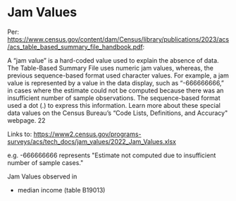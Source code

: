 

# Jam Values

Per: https://www.census.gov/content/dam/Census/library/publications/2023/acs/acs_table_based_summary_file_handbook.pdf:

A “jam value” is a hard-coded value used to explain
the absence of data. The Table-Based Summary
File uses numeric jam values, whereas, the previous
sequence-based format used character values. For
example, a jam value is represented by a value in the
data display, such as “-666666666,” in cases where
the estimate could not be computed because there
was an insufficient number of sample observations.
The sequence-based format used a dot (.) to
express this information. Learn more about these
special data values on the Census Bureau’s “Code
Lists, Definitions, and Accuracy" webpage.
22

Links to:
https://www2.census.gov/programs-surveys/acs/tech_docs/jam_values/2022_Jam_Values.xlsx

e.g. -666666666 represents "Estimate not computed due to insufficient number of sample cases."


Jam Values observed in
- median income (table B19013)